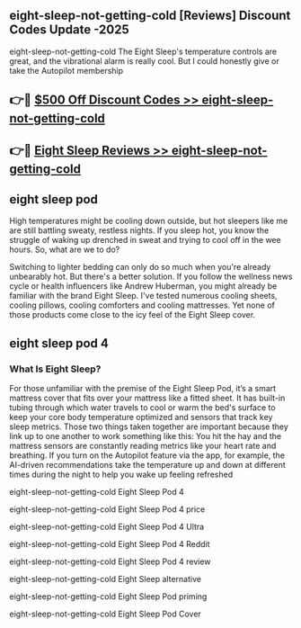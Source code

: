 ## eight-sleep-not-getting-cold [Reviews​] Discount Codes Update -2025

eight-sleep-not-getting-cold The Eight Sleep's temperature controls are great, and the vibrational alarm is really cool. But I could honestly give or take the Autopilot membership

## 👉🔴 [$500 Off Discount Codes >> eight-sleep-not-getting-cold](http://download.freeplayer.one?title=eight-sleep-not-getting-cold&ref=18-ES)

## 👉🔴 [Eight Sleep Reviews >> eight-sleep-not-getting-cold](http://download.freeplayer.one?title=eight-sleep-not-getting-cold&ref=18-ES)

## eight sleep pod

High temperatures might be cooling down outside, but hot sleepers like me are still battling sweaty, restless nights. If you sleep hot, you know the struggle of waking up drenched in sweat and trying to cool off in the wee hours. So, what are we to do?

Switching to lighter bedding can only do so much when you're already unbearably hot. But there's a better solution. If you follow the wellness news cycle or health influencers like Andrew Huberman, you might already be familiar with the brand Eight Sleep. I've tested numerous cooling sheets, cooling pillows, cooling comforters and cooling mattresses. Yet none of those products come close to the icy feel of the Eight Sleep cover.

## eight sleep pod 4

### What Is Eight Sleep?

For those unfamiliar with the premise of the Eight Sleep Pod, it’s a smart mattress cover that fits over your mattress like a fitted sheet. It has built-in tubing through which water travels to cool or warm the bed's surface to keep your core body temperature optimized and sensors that track key sleep metrics. Those two things taken together are important because they link up to one another to work something like this: You hit the hay and the mattress sensors are constantly reading metrics like your heart rate and breathing. If you turn on the Autopilot feature via the app, for example, the AI-driven recommendations take the temperature up and down at different times during the night to help you wake up feeling refreshed

eight-sleep-not-getting-cold Eight Sleep Pod 4

eight-sleep-not-getting-cold Eight Sleep Pod 4 price

eight-sleep-not-getting-cold Eight Sleep Pod 4 Ultra

eight-sleep-not-getting-cold Eight Sleep Pod 4 Reddit

eight-sleep-not-getting-cold Eight Sleep Pod 4 review

eight-sleep-not-getting-cold Eight Sleep alternative

eight-sleep-not-getting-cold Eight Sleep Pod priming

eight-sleep-not-getting-cold Eight Sleep Pod Cover